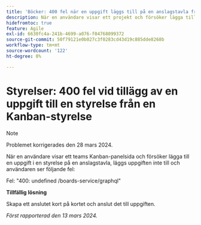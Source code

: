 ```yaml
---
title: 'Böcker: 400 fel när en uppgift läggs till på en anslagstavla från en gruppsida'
description: När en användare visar ett projekt och försöker lägga till en uppgift på en anslagstavla, läggs uppgiften inte till och användaren ser ett fel. Det finns en lösning.
hidefromtoc: true
feature: Agile
exl-id: 6630fc4a-241b-4699-a076-f04768099372
source-git-commit: 50f79121e0b027c3f0283cd43d19c885dde8268b
workflow-type: tm+mt
source-wordcount: '122'
ht-degree: 0%

---
```


# Styrelser: 400 fel vid tillägg av en uppgift till en styrelse från en Kanban-styrelse

>[!NOTE]
>
>Problemet korrigerades den 28 mars 2024.

När en användare visar ett teams Kanban-panelsida och försöker lägga till en uppgift i en styrelse på en anslagstavla, läggs uppgiften inte till och användaren ser följande fel:

Fel: &quot;400: undefined /boards-service/graphql&quot;

**Tillfällig lösning**

Skapa ett anslutet kort på kortet och anslut det till uppgiften.

_Först rapporterad den 13 mars 2024._
